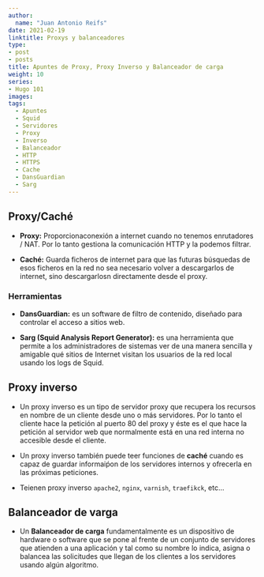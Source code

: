 ```yaml
---
author:
  name: "Juan Antonio Reifs"
date: 2021-02-19
linktitle: Proxys y balanceadores
type:
- post
- posts
title: Apuntes de Proxy, Proxy Inverso y Balanceador de carga
weight: 10
series:
- Hugo 101
images:
tags:
  - Apuntes
  - Squid
  - Servidores
  - Proxy
  - Inverso
  - Balanceador
  - HTTP
  - HTTPS
  - Cache
  - DansGuardian
  - Sarg
---
```


## Proxy/Caché

* **Proxy:** Proporcionaconexión a internet cuando no tenemos enrutadores / NAT. Por lo tanto gestiona la comunicación HTTP y la podemos filtrar.

* **Caché:** Guarda ficheros de internet para que las futuras búsquedas de esos ficheros en la red no sea necesario volver a descargarlos de internet, sino descargarlosn directamente desde el proxy.

### Herramientas

* **DansGuardian:** es un software de filtro de contenido, diseñado para controlar el acceso a sitios web.

* **Sarg (Squid Analysis Report Generator):** es una herramienta que permite a los administradores de sistemas ver de una manera sencilla y amigable qué sitios de Internet visitan los usuarios de la red local usando los logs de Squid.

## Proxy inverso

* Un proxy inverso es un tipo de servidor proxy que recupera los recursos en nombre de un cliente desde uno o más servidores. Por lo tanto el cliente hace la petición al puerto 80 del proxy y éste es el que hace la petición al servidor web que normalmente está en una red interna no accesible desde el cliente.

* Un proxy inverso también  puede teer funciones de **caché** cuando es capaz de guardar informaiṕon de los servidores internos y ofrecerla en las próximas peticiones.

* Teienen proxy inverso `apache2`, `nginx`, `varnish`, `traefikck`, etc...

## Balanceador de varga

* Un **Balanceador de carga** fundamentalmente es un dispositivo de hardware o software que se pone al frente de un conjunto de servidores que atienden a una aplicación y tal como su nombre lo indica, asigna o balancea las solicitudes que llegan de los clientes a los servidores usando algún algoritmo.
